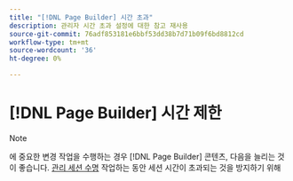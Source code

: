 ```yaml
---
title: "[!DNL Page Builder] 시간 초과"
description: 관리자 시간 초과 설정에 대한 참고 재사용
source-git-commit: 76adf853181e6bbf53dd38b7d71b09f6bd8812cd
workflow-type: tm+mt
source-wordcount: '36'
ht-degree: 0%

---
```


# [!DNL Page Builder] 시간 제한

>[!NOTE]
>
>에 중요한 변경 작업을 수행하는 경우 [!DNL Page Builder] 콘텐츠, 다음을 늘리는 것이 좋습니다. [관리 세션 수명](../systems/security-admin.md) 작업하는 동안 세션 시간이 초과되는 것을 방지하기 위해
